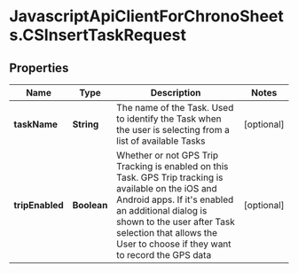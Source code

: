 # JavascriptApiClientForChronoSheets.CSInsertTaskRequest

## Properties
Name | Type | Description | Notes
------------ | ------------- | ------------- | -------------
**taskName** | **String** | The name of the Task.  Used to identify the Task when the user is selecting from a list of available Tasks | [optional] 
**tripEnabled** | **Boolean** | Whether or not GPS Trip Tracking is enabled on this Task.  GPS Trip tracking is available on the iOS and Android apps.  If it&#39;s enabled an additional dialog is shown to the user after Task selection that allows the User to choose if they want to record the GPS data | [optional] 


